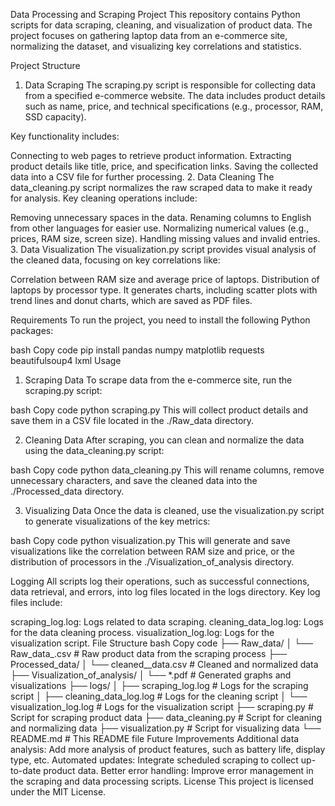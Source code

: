 Data Processing and Scraping Project
This repository contains Python scripts for data scraping, cleaning, and visualization of product data. The project focuses on gathering laptop data from an e-commerce site, normalizing the dataset, and visualizing key correlations and statistics.

Project Structure
1. Data Scraping
The scraping.py script is responsible for collecting data from a specified e-commerce website. The data includes product details such as name, price, and technical specifications (e.g., processor, RAM, SSD capacity).

Key functionality includes:

Connecting to web pages to retrieve product information.
Extracting product details like title, price, and specification links.
Saving the collected data into a CSV file for further processing.
2. Data Cleaning
The data_cleaning.py script normalizes the raw scraped data to make it ready for analysis. Key cleaning operations include:

Removing unnecessary spaces in the data.
Renaming columns to English from other languages for easier use.
Normalizing numerical values (e.g., prices, RAM size, screen size).
Handling missing values and invalid entries.
3. Data Visualization
The visualization.py script provides visual analysis of the cleaned data, focusing on key correlations like:

Correlation between RAM size and average price of laptops.
Distribution of laptops by processor type.
It generates charts, including scatter plots with trend lines and donut charts, which are saved as PDF files.

Requirements
To run the project, you need to install the following Python packages:

bash
Copy code
pip install pandas numpy matplotlib requests beautifulsoup4 lxml
Usage
1. Scraping Data
To scrape data from the e-commerce site, run the scraping.py script:

bash
Copy code
python scraping.py
This will collect product details and save them in a CSV file located in the ./Raw_data directory.

2. Cleaning Data
After scraping, you can clean and normalize the data using the data_cleaning.py script:

bash
Copy code
python data_cleaning.py
This will rename columns, remove unnecessary characters, and save the cleaned data into the ./Processed_data directory.

3. Visualizing Data
Once the data is cleaned, use the visualization.py script to generate visualizations of the key metrics:

bash
Copy code
python visualization.py
This will generate and save visualizations like the correlation between RAM size and price, or the distribution of processors in the ./Visualization_of_analysis directory.

Logging
All scripts log their operations, such as successful connections, data retrieval, and errors, into log files located in the logs directory. Key log files include:

scraping_log.log: Logs related to data scraping.
cleaning_data_log.log: Logs for the data cleaning process.
visualization_log.log: Logs for the visualization script.
File Structure
bash
Copy code
├── Raw_data/
│   └── Raw_data_<timestamp>.csv       # Raw product data from the scraping process
├── Processed_data/
│   └── cleaned_<timestamp>_data.csv   # Cleaned and normalized data
├── Visualization_of_analysis/
│   └── *.pdf                          # Generated graphs and visualizations
├── logs/
│   ├── scraping_log.log               # Logs for the scraping script
│   ├── cleaning_data_log.log          # Logs for the cleaning script
│   └── visualization_log.log          # Logs for the visualization script
├── scraping.py                        # Script for scraping product data
├── data_cleaning.py                   # Script for cleaning and normalizing data
├── visualization.py                   # Script for visualizing data
└── README.md                          # This README file
Future Improvements
Additional data analysis: Add more analysis of product features, such as battery life, display type, etc.
Automated updates: Integrate scheduled scraping to collect up-to-date product data.
Better error handling: Improve error management in the scraping and data processing scripts.
License
This project is licensed under the MIT License.

